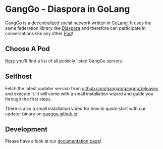 # GangGo - Diaspora in GoLang

GangGo is a decentralized social network written in [GoLang](https://golang.org/). It uses the same federation library like [Diaspora](https://diasporafoundation.org/) and therefore can participate in conversations like any other [Pod](https://the-federation.info/nodes)!

## Choose A Pod

[Here](https://the-federation.info/ganggo) you'll find a list of all publicly listed GangGo servers.

## Selfhost

Fetch the latest updater version from [github.com/ganggo/ganggo/releases](https://github.com/ganggo/ganggo/releases) and execute it. It will come with a small installation wizard and guide you through the first steps.

There is also a small installation video for how to quick-start with our updater binary on [ganggo.github.io](https://ganggo.github.io/)!

## Development

Please have a look at our [documentation page](https://ganggo.github.io/development.html)!

